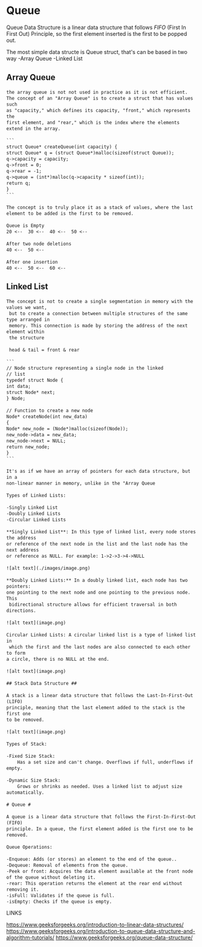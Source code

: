 # Queue #

Queue Data Structure is a linear data structure that follows *FIFO* (First In First Out) 
Principle, so the first element inserted is the first to be popped out.

The most simple data structe is Queue struct, that's can be based in two way
	-Array Queue
	-Linked List

## Array Queue ##
	the array queue is not not used in practice as it is not efficient.
	The concept of an "Array Queue" is to create a struct that has values such 
	as "capacity," which defines its capacity, "front," which represents the 
	first element, and "rear," which is the index where the elements extend in the array.

	```
	struct Queue* createQueue(int capacity) {
    struct Queue* q = (struct Queue*)malloc(sizeof(struct Queue));
    q->capacity = capacity;
    q->front = 0;
    q->rear = -1;
    q->queue = (int*)malloc(q->capacity * sizeof(int));
    return q;
	}
	```

	The concept is to truly place it as a stack of values, where the last 
	element to be added is the first to be removed.

	Queue is Empty
 	20 <--  30 <--  40 <--  50 <-- 

	After two node deletions
 	40 <--  50 <-- 

	After one insertion
 	40 <--  50 <--  60 <-- 

## Linked List ##
	The concept is not to create a single segmentation in memory with the values we want,
	 but to create a connection between multiple structures of the same type arranged in 
	 memory. This connection is made by storing the address of the next element within 
	 the structure

	 head & tail = front & rear

	```
	// Node structure representing a single node in the linked
	// list
	typedef struct Node {
    int data;
    struct Node* next;
	} Node;

	// Function to create a new node
	Node* createNode(int new_data)
	{
    Node* new_node = (Node*)malloc(sizeof(Node));
    new_node->data = new_data;
    new_node->next = NULL;
    return new_node;
	}
	```

	It's as if we have an array of pointers for each data structure, but in a 
	non-linear manner in memory, unlike in the "Array Queue

	Types of Linked Lists:
	
	-Singly Linked List
	-Doubly Linked Lists
	-Circular Linked Lists

	**Singly Linked List**: In this type of linked list, every node stores the address
	or reference of the next node in the list and the last node has the next address 
	or reference as NULL. For example: 1->2->3->4->NULL

	![alt text](./images/image.png)

	**Doubly Linked Lists:** In a doubly linked list, each node has two pointers: 
	one pointing to the next node and one pointing to the previous node. This
	 bidirectional structure allows for efficient traversal in both directions.

	![alt text](image.png)

	Circular Linked Lists: A circular linked list is a type of linked list in
	 which the first and the last nodes are also connected to each other to form
	a circle, there is no NULL at the end.

	![alt text](image.png)

	## Stack Data Structure ##

	A stack is a linear data structure that follows the Last-In-First-Out (LIFO)
	principle, meaning that the last element added to the stack is the first one 
	to be removed.

	![alt text](image.png)

	Types of Stack:

	-Fixed Size Stack: 
		Has a set size and can't change. Overflows if full, underflows if empty.

	-Dynamic Size Stack: 
		Grows or shrinks as needed. Uses a linked list to adjust size automatically.

	# Queue #

	A queue is a linear data structure that follows the First-In-First-Out (FIFO) 
	principle. In a queue, the first element added is the first one to be removed.

	Queue Operations:

	-Enqueue: Adds (or stores) an element to the end of the queue..
	-Dequeue: Removal of elements from the queue.
	-Peek or front: Acquires the data element available at the front node of the queue without deleting it.
	-rear: This operation returns the element at the rear end without removing it.
	-isFull: Validates if the queue is full.
	-isEmpty: Checks if the queue is empty.

LINKS

https://www.geeksforgeeks.org/introduction-to-linear-data-structures/
https://www.geeksforgeeks.org/introduction-to-queue-data-structure-and-algorithm-tutorials/
https://www.geeksforgeeks.org/queue-data-structure/